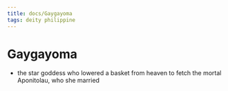 ```yaml
---
title: docs/Gaygayoma
tags: deity philippine
---
```


# Gaygayoma
- the star goddess who lowered a basket from heaven to fetch the mortal Aponitolau, who she married